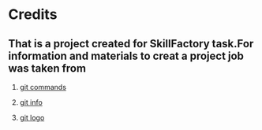 # Credits

## That is a project created for SkillFactory task.For information and materials to creat a project job was taken from 
1. [git commands](https://www.freecodecamp.org/news/10-important-git-commands-that-every-developer-should-know/)

1. [git info](https://git-scm.com)

1. [git logo](https://git-scm.com/downloads/logos)